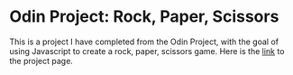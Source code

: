 # Odin Project: Rock, Paper, Scissors

This is a project I have completed from the Odin Project, with the goal of using Javascript to create a rock, paper, scissors game. Here is the [link](https://www.theodinproject.com/lessons/foundations-rock-paper-scissors) to the project page.
